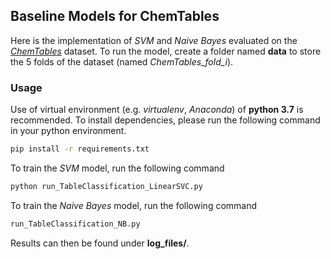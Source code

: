 ## Baseline Models for ChemTables

Here is the implementation of _SVM_ and _Naive Bayes_ evaluated on the [_ChemTables_](https://data.mendeley.com/datasets/g7tjh7tbrj) dataset. To run the model, create a folder named **data** to store the 5 folds of the dataset (named _ChemTables_fold_i_).

### Usage
Use of virtual environment (e.g. _virtualenv_, _Anaconda_) of **python 3.7** is recommended. To install dependencies, please run the following command in your python environment.
```bash
pip install -r requirements.txt
```

To train the _SVM_ model, run the following command

```bash
python run_TableClassification_LinearSVC.py
```

To train the _Naive Bayes_ model, run the following command


```bash
run_TableClassification_NB.py
```

Results can then be found under **log_files/**.
